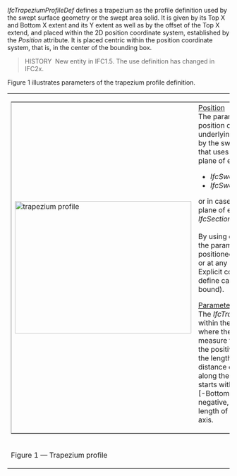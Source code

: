 _IfcTrapeziumProfileDef_ defines a trapezium as the profile definition used by the swept surface geometry or the swept area solid. It is given by its Top X and Bottom X extent and its Y extent as well as by the offset of the Top X extend, and placed within the 2D position coordinate system, established by the _Position_ attribute. It is placed centric within the position coordinate system, that is, in the center of the bounding box.

> HISTORY&nbsp; New entity in IFC1.5. The use definition has changed in IFC2x.

Figure 1 illustrates parameters of the trapezium profile definition.

<table><tr><td>
<table frame="border" width="100%">
  <tbody>
    <tr>
      <td width="420"><img src="../../../figures/IfcTrapeziumProfileDef-Layout1.gif" alt="trapezium profile" border="0" height="300" width="400"></td>
      <td align="left" valign="top" width="100%"><u>Position</u>
      <br>
The parameterized profile defines its own position coordinate system.
The underlying
coordinate system is defined by the swept surface or swept area solid
that uses the profile definition. It is the xy plane of either:
      <ul>
        <li style="font-style: italic;">IfcSweptSurface.Position</li>
        <li style="font-style: italic;">IfcSweptAreaSolid.Position</li>
      </ul>
or in case of sectioned spines the xy plane of each list member of <span style="font-style: italic;">IfcSectionedSpine.CrossSectionPositions.</span>
      <br>
      <br>
By using offsets of the position location, the parameterized profile
can be positioned centric (using x,y offsets = 0.), or at any position
relative to the profile. Explicit coordinate offsets are used to define
cardinal points (e.g. upper-left bound).
      <p><u>Parameter</u>
      <br>
The <em>IfcTrapeziumProfileDef</em>
is defined within the position
coordinate system, where the <em>BottomDim</em>
defines the length
measure for the bottom line (half along the positive x-axis) and the <em>YDim</em>
defines the length measure for the parallel distance of bottom and top
line (half along the positive y-axis). The top line starts with a
distance of <em>TopXOffset</em>
from [-BottomLine/2,YDim] (which can be
negative, zero, or positive) and has a length of <em>TopXDim</em>
along
the positive x-axis.</p>
      </td>
    </tr>
  </tbody>
</table>
</td></tr>
<tr><td><p class="figure">Figure 1 &mdash; Trapezium profile</p></td></tr>
</table>